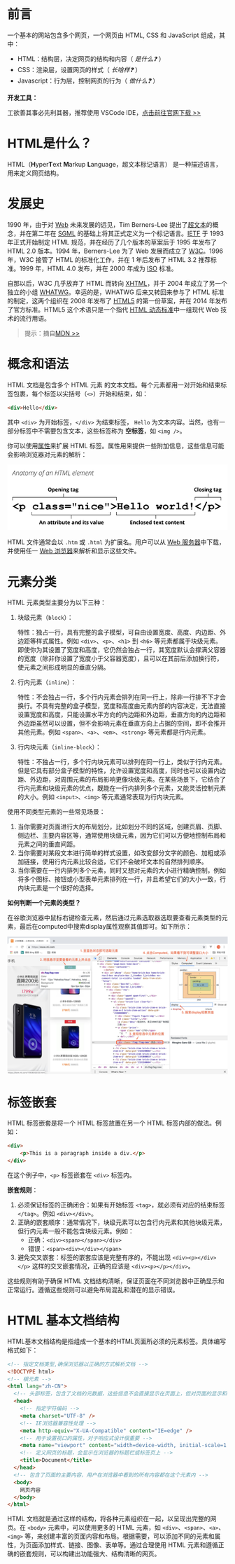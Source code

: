 



# 前言

一个基本的网站包含多个网页，一个网页由 HTML, CSS 和 JavaScript  组成，其中：

- HTML：结构层，决定网页的结构和内容（ *是什么❓* ）
- CSS：渲染层，设置网页的样式（ *长啥样❓* ）
- Javascript：行为层，控制网页的行为（ *做什么❓* ）

**开发工具：**

工欲善其事必先利其器，推荐使用 VSCode IDE，[点击前往官网下载 >>](https://code.visualstudio.com/download)

# HTML是什么？

HTML（**H**yper**T**ext **M**arkup **L**anguage，超文本标记语言） 是一种描述语言，用来定义网页结构。

# 发展史

1990 年，由于对 [Web](https://developer.mozilla.org/zh-CN/docs/Glossary/World_Wide_Web) 未来发展的远见，Tim Berners-Lee 提出了[超文本](https://developer.mozilla.org/zh-CN/docs/Glossary/Hypertext)的概念，并在第二年在 [SGML](https://developer.mozilla.org/zh-CN/docs/Glossary/SGML) 的基础上将其正式定义为一个标记语言。[IETF](https://developer.mozilla.org/zh-CN/docs/Glossary/IETF) 于 1993 年正式开始制定 HTML 规范，并在经历了几个版本的草案后于 1995 年发布了 HTML 2.0 版本。1994 年，Berners-Lee 为了 Web 发展而成立了 [W3C](https://developer.mozilla.org/zh-CN/docs/Glossary/W3C)。1996 年，W3C 接管了 HTML 的标准化工作，并在 1 年后发布了 HTML 3.2 推荐标准。1999 年，HTML 4.0 发布，并在 2000 年成为 [ISO](https://developer.mozilla.org/zh-CN/docs/Glossary/ISO) 标准。

自那以后，W3C 几乎放弃了 HTML 而转向 [XHTML](https://developer.mozilla.org/zh-CN/docs/Glossary/XHTML)，并于 2004 年成立了另一个独立的小组 [WHATWG](https://developer.mozilla.org/zh-CN/docs/Glossary/WHATWG)。幸运的是，WHATWG 后来又转回来参与了 HTML 标准的制定，这两个组织在 2008 年发布了 [HTML5](https://developer.mozilla.org/zh-CN/docs/Glossary/HTML5) 的第一份草案，并在 2014 年发布了官方标准。HTML5 这个术语只是一个指代 [HTML 动态标准](https://html.spec.whatwg.org/)中一组现代 Web 技术的流行用语。

> 提示：摘自[MDN >>](https://developer.mozilla.org/zh-CN/docs/Glossary/HTML)

# 概念和语法

HTML 文档是包含多个 HTML 元素 的文本文档。每个元素都用一对开始和结束标签包裹，每个标签以尖括号（`<>`）开始和结束，如：

```html
<div>Hello</div>
```

其中 `<div>` 为开始标签，`</div>` 为结束标签， `Hello` 为文本内容。当然，也有一部分标签中不需要包含文本，这些标签称为 **空标签**，如 `<img />`。

你可以使用[属性](https://developer.mozilla.org/zh-CN/docs/Glossary/Attribute)来扩展 HTML 标签。属性用来提供一些附加信息，这些信息可能会影响浏览器对元素的解析：

![](./IMGS/anatomy-of-an-html-element.png)

HTML 文件通常会以 `.htm` 或 `.html` 为扩展名。用户可以从 [Web 服务器](https://developer.mozilla.org/zh-CN/docs/Glossary/Server)中下载，并使用任一 [Web 浏览器](https://developer.mozilla.org/zh-CN/docs/Glossary/Browser)来解析和显示这些文件。

# 元素分类

HTML 元素类型主要分为以下三种：

1. 块级元素（`block`）：

   特性：独占一行，具有完整的盒子模型，可自由设置宽度、高度、内边距、外边距等样式属性。例如 `<div>`、`<p>`、`<h1>` 到 `<h6>` 等元素都属于块级元素。即使你为其设置了宽度和高度，它仍然会独占一行，其宽度默认会撑满父容器的宽度（除非你设置了宽度小于父容器宽度），且可以在其前后添加换行符，使元素之间形成明显的垂直分隔。

2. 行内元素（`inline`）：

   特性：不会独占一行，多个行内元素会排列在同一行上，除非一行排不下才会换行。不具有完整的盒子模型，宽度和高度由元素内部的内容决定，无法直接设置宽度和高度，只能设置水平方向的内边距和外边距，垂直方向的内边距和外边距虽然可以设置，但不会影响元素在垂直方向上占据的空间，即不会推开其他元素。例如 `<span>`、`<a>`、`<em>`、`<strong>` 等元素都是行内元素。

3. 行内块元素（`inline-block`）：

   特性：不独占一行，多个行内块元素可以排列在同一行上，类似于行内元素。但是它具有部分盒子模型的特性，允许设置宽度和高度，同时也可以设置内边距、外边距，对周围元素的布局影响更像块级元素。在某些场景下，它结合了行内元素和块级元素的优点，既能在一行内排列多个元素，又能灵活控制元素的大小。例如 `<input>`、`<img>` 等元素通常表现为行内块元素。

使用不同类型元素的一些常见场景：

1. 当你需要对页面进行大的布局划分，比如划分不同的区域，创建页眉、页脚、侧边栏、主要内容区等，通常使用块级元素，因为它们可以方便地控制布局和元素之间的垂直间距。
2. 当你需要对某段文本进行简单的样式设置，如改变部分文字的颜色、加粗或添加链接，使用行内元素比较合适，它们不会破坏文本的自然排列顺序。
3. 当你需要在一行内排列多个元素，同时又想对元素的大小进行精确控制，例如将多个图标、按钮或小型表单元素排列在一行，并且希望它们的大小一致，行内块元素是一个很好的选择。

**如何判断一个元素的类型？**

在谷歌浏览器中鼠标右键检查元素，然后通过元素选取器选取要查看元素类型的元素，最后在computed中搜索display属性观察其值即可。如下所示：

![](./IMGS/check_display.png)

# 标签嵌套

HTML 标签嵌套是将一个 HTML 标签放置在另一个 HTML 标签内部的做法。例如：

```html
<div>
    <p>This is a paragraph inside a div.</p>
</div>
```

在这个例子中，`<p>` 标签嵌套在 `<div>` 标签内。

**嵌套规则**：

1. 必须保证标签的正确闭合：如果有开始标签 `<tag>`，就必须有对应的结束标签 `</tag>`。例如 `<div></div>`。
2. 正确的嵌套顺序：通常情况下，块级元素可以包含行内元素和其他块级元素，但行内元素一般不能包含块级元素。例如：
   - 正确：`<div><span></span></div>`
   - 错误：`<span><div></div></span>`
3. 避免交叉嵌套：标签的嵌套应该是完整有序的，不能出现 `<div><p></div></p>` 这样的交叉嵌套情况，正确的应该是 `<div><p></p></div>`。

这些规则有助于确保 HTML 文档结构清晰，保证页面在不同浏览器中正确显示和正常运行。遵循这些规则可以避免布局混乱和潜在的显示错误。

# HTML 基本文档结构

HTML基本文档结构是指组成一个基本的HTML页面所必须的元素标签。具体编写格式如下：

```html
<!-- 指定文档类型,确保浏览器以正确的方式解析文档 -->
<!DOCTYPE html>
<!-- 根元素 -->
<html lang="zh-CN">
  <!-- 头部标签，包含了文档的元数据，这些信息不会直接显示在页面上，但对页面的显示和行为起着重要作用 -->
  <head>
    <!-- 指定字符编码 -->
    <meta charset="UTF-8" />
    <!-- IE浏览器兼容性处理 -->
    <meta http-equiv="X-UA-Compatible" content="IE=edge" />
    <!-- 用于设置视口的属性，对于响应式设计很重要 -->
    <meta name="viewport" content="width=device-width, initial-scale=1.0" />
    <!-- 定义网页的标题，会显示在浏览器的标题栏或标签页上 -->
    <title>Document</title>
  </head>
  <!-- 包含了页面的主要内容，用户在浏览器中看到的所有内容都在这个元素内 -->
  <body>
    网页内容
  </body>
</html>
```

HTML 文档就是通过这样的结构，将各种元素组织在一起，以呈现出完整的网页。在 `<body>` 元素中，可以使用更多的 HTML 元素，如 `<div>`、`<span>`、`<a>`、`<img>` 等，来创建丰富的页面内容和布局。根据需要，可以添加不同的元素和属性，为页面添加样式、链接、图像、表单等。通过合理使用 HTML 元素和遵循正确的嵌套规则，可以构建出功能强大、结构清晰的网页。



















